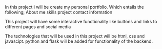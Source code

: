 In this project i will be create my personal portfolio. Which entails the following;
About me
skills
project
contact information

This project will have some interactive functionality like buttons and links to different pages and social media

The technologies that will be used in this project will be html, css and javascipt. python and flask will be added for functionality of the backend.